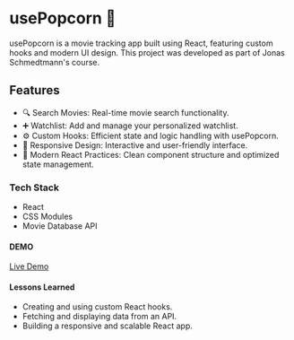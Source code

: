 # usePopcorn 🍿

usePopcorn is a movie tracking app built using React, featuring custom hooks and modern UI design. This project was developed as part of Jonas Schmedtmann's course.

## Features

- 🔍 Search Movies: Real-time movie search functionality.
- ➕ Watchlist: Add and manage your personalized watchlist.
- ⚙️ Custom Hooks: Efficient state and logic handling with usePopcorn.
- 🎨 Responsive Design: Interactive and user-friendly interface.
- 🚀 Modern React Practices: Clean component structure and optimized state management.

### Tech Stack

- React
- CSS Modules
- Movie Database API


#### DEMO
[Live Demo](https://use-popcorn-ashen-five.vercel.app/)

#### Lessons Learned
- Creating and using custom React hooks.
- Fetching and displaying data from an API.
- Building a responsive and scalable React app.
